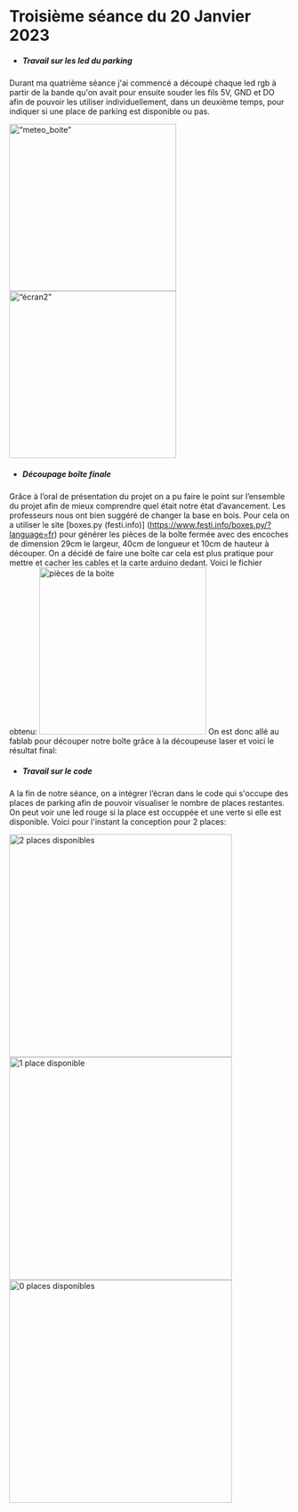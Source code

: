 # Troisième séance du 20 Janvier 2023


- ##### Travail sur les led du parking

Durant ma quatrième séance j'ai commencé a découpé chaque led rgb à partir de la bande qu'on avait pour ensuite souder les fils 5V, GND et DO afin de pouvoir les utiliser individuellement, dans un deuxième temps, pour indiquer si une place de parking est disponible ou pas.

<img src="https://github.com/villeautonome/Ville-Connectee/blob/main/rapport%20séances/Francesco/images/meteo_boite.jpeg" alt=“meteo_boite” 
     height="300">
<img src="https://github.com/villeautonome/Ville-Connectee/blob/main/rapport%20séances/Francesco/images/ecran2.jpeg" alt=“écran2” height="300">

- ##### Découpage boîte finale

Grâce à l’oral de présentation du projet on a pu faire le point sur l’ensemble du projet afin de mieux comprendre quel était notre état d’avancement. Les professeurs nous ont bien suggéré de changer la base en bois. Pour cela on a utiliser le site [boxes.py (festi.info)] (https://www.festi.info/boxes.py/?language=fr)  pour générer les pièces de la boîte fermée avec des encoches de dimension 29cm le largeur, 40cm de longueur et 10cm de hauteur à découper. On a décidé de faire une boîte car cela est plus pratique pour mettre et cacher les cables et la carte arduino dedant. Voici le fichier obtenu: <img src="https://github.com/villeautonome/Ville-Connectee/blob/main/rapport%20séances/Francesco/images/boite.pdf" alt="pièces de la boite" height="300">
On est donc allé au fablab pour découper notre boîte grâce à la découpeuse laser et voici le résultat final:




- ##### Travail sur le code

A la fin de notre séance, on a intégrer l’écran dans le code qui s'occupe des places de parking afin de pouvoir visualiser le nombre de places restantes. On peut voir une led rouge si la place est occuppée et une verte si elle est disponible. Voici pour l'instant la conception pour 2 places:

<img src="https://github.com/villeautonome/Ville-Connectee/blob/main/rapport%20séances/Francesco/images/parking_2.jpeg" alt="2 places 
     disponibles" height="400">
<img src="https://github.com/villeautonome/Ville-Connectee/blob/main/rapport%20séances/Francesco/images/parking_1.jpeg" alt="1 place 
     disponible" height="400">
<img src="https://github.com/villeautonome/Ville-Connectee/blob/main/rapport%20séances/Francesco/images/parking_0.jpeg" alt="0 places 
     disponibles" height="400">


 
